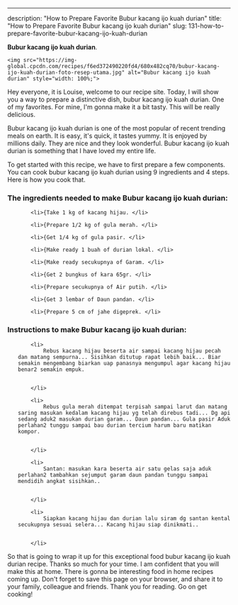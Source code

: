 ---
description: "How to Prepare Favorite Bubur kacang ijo kuah durian"
title: "How to Prepare Favorite Bubur kacang ijo kuah durian"
slug: 131-how-to-prepare-favorite-bubur-kacang-ijo-kuah-durian

<p>
	<strong>Bubur kacang ijo kuah durian</strong>. 
	
</p>
<p>
	
	<img src="https://img-global.cpcdn.com/recipes/f6ed372490220fd4/680x482cq70/bubur-kacang-ijo-kuah-durian-foto-resep-utama.jpg" alt="Bubur kacang ijo kuah durian" style="width: 100%;">
	
	
</p>
<p>
	Hey everyone, it is Louise, welcome to our recipe site. Today, I will show you a way to prepare a distinctive dish, bubur kacang ijo kuah durian. One of my favorites. For mine, I'm gonna make it a bit tasty. This will be really delicious.
</p>
	
<p>
	
</p>
<p>
	Bubur kacang ijo kuah durian is one of the most popular of recent trending meals on earth. It is easy, it's quick, it tastes yummy. It is enjoyed by millions daily. They are nice and they look wonderful. Bubur kacang ijo kuah durian is something that I have loved my entire life.
</p>

<p>
To get started with this recipe, we have to first prepare a few components. You can cook bubur kacang ijo kuah durian using 9 ingredients and 4 steps. Here is how you cook that.
</p>

<h3>The ingredients needed to make Bubur kacang ijo kuah durian:</h3>

<ol>
	
		<li>{Take 1 kg of kacang hijau. </li>
	
		<li>{Prepare 1/2 kg of gula merah. </li>
	
		<li>{Get 1/4 kg of gula pasir. </li>
	
		<li>{Make ready 1 buah of durian lokal. </li>
	
		<li>{Make ready secukupnya of Garam. </li>
	
		<li>{Get 2 bungkus of kara 65gr. </li>
	
		<li>{Prepare secukupnya of Air putih. </li>
	
		<li>{Get 3 lembar of Daun pandan. </li>
	
		<li>{Prepare 5 cm of jahe digeprek. </li>
	
</ol>
<p>
	
</p>

<h3>Instructions to make Bubur kacang ijo kuah durian:</h3>

<ol>
	
		<li>
			Rebus kacang hijau beserta air sampai kacang hijau pecah dan matang sempurna... Sisihkan ditutup rapat lebih baik... Biar semakin mengembang biarkan uap panasnya mengumpul agar kacang hijau benar2 semakin empuk.
			
			
		</li>
	
		<li>
			Rebus gula merah ditempat terpisah sampai larut dan matang saring masukan kedalam kacang hijau yg telah direbus tadi... Dg api sedang aduk2 masukan durian garam... Daun pandan... Gula pasir Aduk perlahan2 tunggu sampai bau durian tercium harum baru matikan kompor.
			
			
		</li>
	
		<li>
			Santan: masukan kara beserta air satu gelas saja aduk perlahan2 tambahkan sejumput garam daun pandan tunggu sampai mendidih angkat sisihkan..
			
			
		</li>
	
		<li>
			Siapkan kacang hijau dan durian lalu siram dg santan kental secukupnya sesuai selera... Kacang hijau siap dinikmati..
			
			
		</li>
	
</ol>

<p>
	
</p>

<p>
	So that is going to wrap it up for this exceptional food bubur kacang ijo kuah durian recipe. Thanks so much for your time. I am confident that you will make this at home. There is gonna be interesting food in home recipes coming up. Don't forget to save this page on your browser, and share it to your family, colleague and friends. Thank you for reading. Go on get cooking!
</p>
